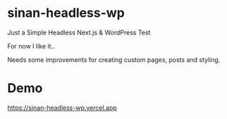 # sinan-headless-wp
 
Just a Simple Headless Next.js & WordPress Test 

For now I like it..

Needs some improvements for creating custom pages, posts and styling.


# Demo

https://sinan-headless-wp.vercel.app

   
